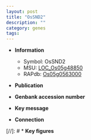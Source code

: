 ```yaml
---
layout: post
title: "OsSND2"
description: ""
category: genes
tags: 
---
```


* **Information**  
    + Symbol: OsSND2  
    + MSU: [LOC_Os05g48850](http://rice.uga.edu/cgi-bin/ORF_infopage.cgi?orf=LOC_Os05g48850)  
    + RAPdb: [Os05g0563000](http://rapdb.dna.affrc.go.jp/viewer/gbrowse_details/irgsp1?name=Os05g0563000)  

* **Publication**  

* **Genbank accession number**  

* **Key message**  

* **Connection**  

[//]: # * **Key figures**  


